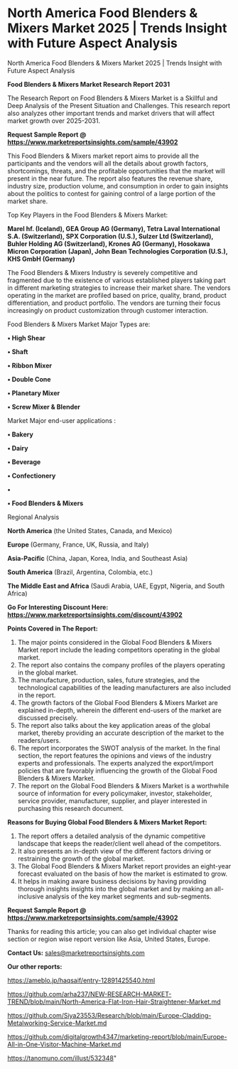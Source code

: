 # North America Food Blenders & Mixers Market 2025 | Trends Insight with Future Aspect Analysis
North America Food Blenders & Mixers Market 2025 | Trends Insight with Future Aspect Analysis

<strong>Food Blenders & Mixers Market Research Report 2031</strong>

The Research Report on Food Blenders & Mixers Market is a Skillful and Deep Analysis of the Present Situation and Challenges. This research report also analyzes other important trends and market drivers that will affect market growth over 2025-2031.

<strong>Request Sample Report @ <a href=https://www.marketreportsinsights.com/sample/43902>https://www.marketreportsinsights.com/sample/43902</a></strong>

This Food Blenders & Mixers market report aims to provide all the participants and the vendors will all the details about growth factors, shortcomings, threats, and the profitable opportunities that the market will present in the near future. The report also features the revenue share, industry size, production volume, and consumption in order to gain insights about the politics to contest for gaining control of a large portion of the market share.

Top Key Players in the Food Blenders & Mixers Market:

<strong>Marel hf. (Iceland), GEA Group AG (Germany), Tetra Laval International S.A. (Switzerland), SPX Corporation (U.S.), Sulzer Ltd (Switzerland), Buhler Holding AG (Switzerland), Krones AG (Germany), Hosokawa Micron Corporation (Japan), John Bean Technologies Corporation (U.S.), KHS GmbH (Germany)</strong>

The Food Blenders & Mixers Industry is severely competitive and fragmented due to the existence of various established players taking part in different marketing strategies to increase their market share. The vendors operating in the market are profiled based on price, quality, brand, product differentiation, and product portfolio. The vendors are turning their focus increasingly on product customization through customer interaction.

Food Blenders & Mixers Market Major Types are:

<strong>•  High Shear

•  Shaft

•  Ribbon Mixer

•  Double Cone

•  Planetary Mixer

•  Screw Mixer & Blender</strong>

Market Major end-user applications :

<strong>•  Bakery

•  Dairy

•  Beverage

•  Confectionery

•  

•  Food Blenders & Mixers</strong>

Regional Analysis

</u><strong><b>North America</b></strong> (the United States, Canada, and Mexico)

<strong><b>Europe </b></strong>(Germany, France, UK, Russia, and Italy)

<strong><b>Asia-Pacific</b></strong> (China, Japan, Korea, India, and Southeast Asia)

<strong><b>South America</b></strong> (Brazil, Argentina, Colombia, etc.)

<strong><b>The Middle East and Africa</b></strong> (Saudi Arabia, UAE, Egypt, Nigeria, and South Africa)

<strong>Go For Interesting Discount Here: <a href=https://www.marketreportsinsights.com/discount/43902>https://www.marketreportsinsights.com/discount/43902</a></strong>

<strong>Points Covered in The Report:</strong>
<ol>
  <li>The major points considered in the Global Food Blenders & Mixers Market report include the leading competitors operating in the global market.</li>
  <li>The report also contains the company profiles of the players operating in the global market.</li>
  <li>The manufacture, production, sales, future strategies, and the technological capabilities of the leading manufacturers are also included in the report.</li>
  <li>The growth factors of the Global Food Blenders & Mixers Market are explained in-depth, wherein the different end-users of the market are discussed precisely.</li>
  <li>The report also talks about the key application areas of the global market, thereby providing an accurate description of the market to the readers/users.</li>
  <li>The report incorporates the SWOT analysis of the market. In the final section, the report features the opinions and views of the industry experts and professionals. The experts analyzed the export/import policies that are favorably influencing the growth of the Global Food Blenders & Mixers Market.</li>
  <li>The report on the Global Food Blenders & Mixers Market is a worthwhile source of information for every policymaker, investor, stakeholder, service provider, manufacturer, supplier, and player interested in purchasing this research document.</li>
</ol>
<strong>Reasons for Buying Global Food Blenders & Mixers Market Report:</strong>

<ol>
  <li>The report offers a detailed analysis of the dynamic competitive landscape that keeps the reader/client well ahead of the competitors.</li>
  <li>It also presents an in-depth view of the different factors driving or restraining the growth of the global market.</li>
  <li>The Global Food Blenders & Mixers Market report provides an eight-year forecast evaluated on the basis of how the market is estimated to grow.</li>
  <li>It helps in making aware business decisions by having providing thorough insights insights into the global market and by making an all-inclusive analysis of the key market segments and sub-segments.</li>
</ol>
<strong>Request Sample Report @ <a href=https://www.marketreportsinsights.com/sample/43902>https://www.marketreportsinsights.com/sample/43902</a></strong>


Thanks for reading this article; you can also get individual chapter wise section or region wise report version like Asia, United States, Europe.

<strong>Contact Us:</strong>
sales@marketreportsinsights.com

<strong>Our other reports:</strong>

<a href=https://ameblo.jp/haqsaif/entry-12891425540.html>https://ameblo.jp/haqsaif/entry-12891425540.html</a>

<a href=https://github.com/arha237/NEW-RESEARCH-MARKET-TREND/blob/main/North-America-Flat-Iron-Hair-Straightener-Market.md>https://github.com/arha237/NEW-RESEARCH-MARKET-TREND/blob/main/North-America-Flat-Iron-Hair-Straightener-Market.md</a>

<a href=https://github.com/Siya23553/Research/blob/main/Europe-Cladding-Metalworking-Service-Market.md>https://github.com/Siya23553/Research/blob/main/Europe-Cladding-Metalworking-Service-Market.md</a>

<a href=https://github.com/digitalgrowth4347/marketing-report/blob/main/Europe-All-in-One-Visitor-Machine-Market.md>https://github.com/digitalgrowth4347/marketing-report/blob/main/Europe-All-in-One-Visitor-Machine-Market.md</a>

<a href=https://tanomuno.com/illust/532348>https://tanomuno.com/illust/532348</a>"
